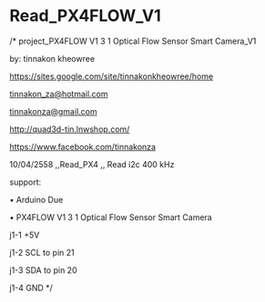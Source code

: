 # Read_PX4FLOW_V1
/*
project_PX4FLOW V1 3 1 Optical Flow Sensor Smart Camera_V1  

by: tinnakon kheowree  

https://sites.google.com/site/tinnakonkheowree/home

tinnakon_za@hotmail.com

tinnakonza@gmail.com

http://quad3d-tin.lnwshop.com/

https://www.facebook.com/tinnakonza

10/04/2558 ,,Read_PX4 ,, Read i2c 400 kHz

support:  

• Arduino Due

• PX4FLOW V1 3 1 Optical Flow Sensor Smart Camera

j1-1 +5V

j1-2 SCL  to pin 21

j1-3 SDA  to pin 20

j1-4 GND
 */
